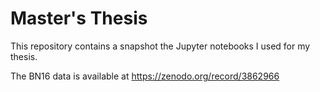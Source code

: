 # Master's Thesis

This repository contains a snapshot the Jupyter notebooks I used for my thesis.

The BN16 data is available at https://zenodo.org/record/3862966
